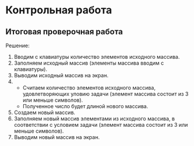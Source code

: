 # **Контрольная работа**
## Итоговая проверочная работа

Решение:

1. Вводим с клавиатуры количество элементов исходного массива.
2. Заполняем исходный массив (элементы массива вводим с клавиатуры).
3. Выводим исходный массив на экран.
4. * Считаем количество элементов исходного массива, удовлетворяющих уловию задачи (элемент массива состоит из 3 или меньше символов). 
   * Полученное число будет длиной нового массива.
5. Создаем новый массив.
6. Заполняем новый массив элементами из исходного массива, в соответствии с условием задачи (элемент массива состоит из 3 или меньше символов).
7. Выводим новый массив на экран.